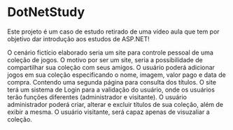 # DotNetStudy

Este projeto é um caso de estudo retirado de uma vídeo aula que tem por objetivo dar introdução aos estudos de ASP.NET!

O cenário fictício elaborado seria um site para controle pessoal de uma coleção de jogos. 
O motivo por ser um site, seria a possibilidade de compartilhar sua coleção com seus amigos. 
O usuário poderá adicionar jogos em sua coleção especificando o nome, imagem, valor pago e data de compra. 
Contendo uma segunda página para consulta dos títulos. O site terá um sistema de Login para a validação do usuário, 
onde os usuários terão funções diferentes (administrador e visitante). O usuário administrador poderá criar, alterar e excluir títulos 
de sua coleção, além de exibir a mesma. O usuário visitante, será capaz apenas de visuzaliar a coleção. 
